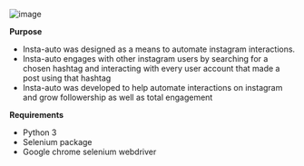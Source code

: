 
                                                                                                    
 ![image](https://user-images.githubusercontent.com/37482108/142825222-8c6a8444-1395-4fba-bee4-3f31338cc457.png)


                                                                                                    
                                                                                                    
                                                                                                                                                                                                     
                                                                                                    
                                                       

**Purpose**

- Insta-auto was designed as a means to automate instagram interactions.
- Insta-auto engages with other instagram users by searching for a chosen hashtag and interacting with every user account that made a post using that hashtag
- Insta-auto was developed to help automate interactions on instagram and grow followership as well as total engagement

**Requirements**
- Python 3
- Selenium package
- Google chrome selenium webdriver
  
 
